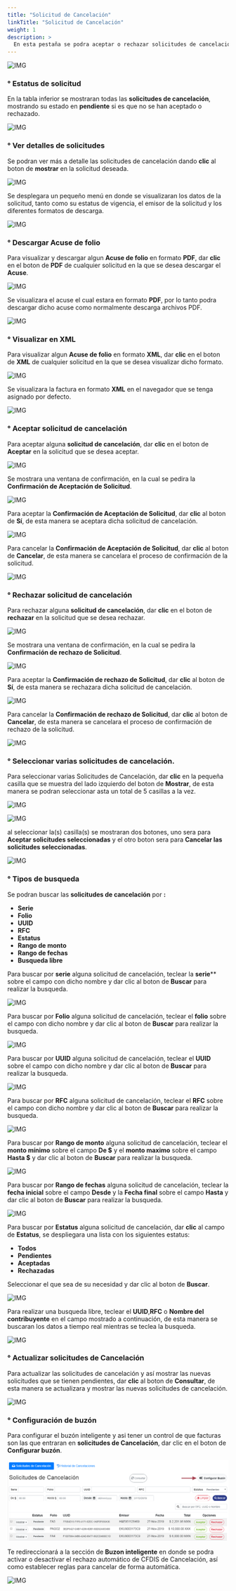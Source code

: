 ```yaml
---
title: "Solicitud de Cancelación"
linkTitle: "Solicitud de Cancelación"
weight: 1
description: >
  En esta pestaña se podra aceptar o rechazar solicitudes de cancelación recibidas.
---
```


![IMG](inicio.png)

### ° Estatus de solicitud

En la tabla inferior se mostraran todas las **solicitudes de cancelación**, mostrando su estado en **pendiente** si es que no se han aceptado o rechazado.

![IMG](estado.png)

### ° Ver detalles de solicitudes

Se podran ver más a detalle las solicitudes de cancelación dando **clic** al boton de **mostrar** en la solicitud deseada.

![IMG](mostrar.png)

Se desplegara un pequeño menú en donde se visualizaran los datos de la solicitud, tanto como su estatus de vigencia, el emisor de la solicitud y los diferentes formatos de descarga.

![IMG](mostrar2.png)

### ° Descargar Acuse de folio

Para visualizar y descargar algun **Acuse de folio** en formato **PDF**, dar **clic** en el boton de **PDF** de cualquier solicitud en la que se desea descargar el **Acuse**.

![IMG](pdf.png)

Se visualizara el acuse el cual estara en formato **PDF**, por lo tanto podra descargar dicho acuse como normalmente descarga archivos PDF.


![IMG](acuse.png)

### ° Visualizar en XML

Para visualizar algun **Acuse de folio** en formato **XML**, dar **clic** en el boton de **XML** de cualquier solicitud en la que se desea visualizar dicho formato.

![IMG](xml.png)

Se visualizara la factura en formato **XML** en el navegador que se tenga asignado por defecto.

![IMG](xml2.png)

### ° Aceptar solicitud de cancelación

Para aceptar alguna **solicitud de cancelación**, dar **clic** en el boton de **Aceptar** en la solicitud que se desea aceptar.

![IMG](aceptar.png)

Se mostrara una ventana de confirmación, en la cual se pedira la **Confirmación de Aceptación de Solicitud**.

![IMG](confirmacion.png)

Para aceptar la **Confirmación de Aceptación de Solicitud**, dar **clic** al boton de **Sí**, de esta manera se aceptara dicha solicitud de cancelación.

![IMG](confirmacionsi.png)

Para cancelar la **Confirmación de Aceptación de Solicitud**, dar **clic** al boton de **Cancelar**, de esta manera se cancelara el proceso de confirmación de la solicitud.


![IMG](confirmacionno.png)

### ° Rechazar solicitud de cancelación

Para rechazar alguna **solicitud de cancelación**, dar **clic** en el boton de **rechazar** en la solicitud que se desea rechazar.

![IMG](rechazar.png)

Se mostrara una ventana de confirmación, en la cual se pedira la **Confirmación de rechazo de Solicitud**.

![IMG](confirmacion2.png)

Para aceptar la **Confirmación de rechazo de Solicitud**, dar **clic** al boton de **Sí**, de esta manera se rechazara dicha solicitud de cancelación.

![IMG](confirmacionsi2.png)

Para cancelar la **Confirmación de rechazo de Solicitud**, dar **clic** al boton de **Cancelar**, de esta manera se cancelara el proceso de confirmación de rechazo de la solicitud.

![IMG](confirmacionno2.png)

### ° Seleccionar varias solicitudes de cancelación.

Para seleccionar varias Solicitudes de Cancelación, dar **clic** en la pequeña casilla que se muestra del lado izquierdo del boton de **Mostrar**, de esta manera se podran seleccionar asta un total de 5 casillas a la vez.

![IMG](maximo.png)


![IMG](todo.png)

al seleccionar la(s) casilla(s) se mostraran dos botones, uno sera para **Aceptar solicitudes seleccionadas** y el otro boton sera para **Cancelar las solicitudes seleccionadas**.
 
 ![IMG](seleccionadas.png)

### ° Tipos de busqueda
Se podran buscar las **solicitudes de cancelación** por **:**
* **Serie**
* **Folio**
* **UUID**
* **RFC**
* **Estatus**
* **Rango de monto**
* **Rango de fechas**
* **Busqueda libre**

Para buscar por **serie** alguna solicitud de cancelación, teclear la **serie**** sobre el campo con dicho nombre y dar clic al boton de **Buscar** para realizar la busqueda. 

![IMG](serie.png)

Para buscar por **Folio** alguna solicitud de cancelación, teclear el **folio** sobre el campo con dicho nombre y dar clic al boton de **Buscar** para realizar la busqueda. 

![IMG](folio.png)

Para buscar por **UUID** alguna solicitud de cancelación, teclear el **UUID** sobre el campo con dicho nombre y dar clic al boton de **Buscar** para realizar la busqueda. 

![IMG](uuid.png)

Para buscar por **RFC** alguna solicitud de cancelación, teclear el **RFC** sobre el campo con dicho nombre y dar clic al boton de **Buscar** para realizar la busqueda. 

![IMG](rfc.png)

Para buscar por **Rango de monto** alguna solicitud de cancelación, teclear el **monto mínimo** sobre el campo **De $** y el **monto maximo** sobre el campo **Hasta $** y dar clic al boton de **Buscar** para realizar la busqueda. 

![IMG](monto.png)

Para buscar por **Rango de fechas** alguna solicitud de cancelación, teclear la **fecha inicial** sobre el campo **Desde** y la **Fecha final** sobre el campo **Hasta** y dar clic al boton de **Buscar** para realizar la busqueda. 

![IMG](fecha.png)

Para buscar por **Estatus** alguna solicitud de cancelación, dar **clic** al campo de **Estatus**, se despliegara una lista con los siguientes estatus:

* **Todos**
* **Pendientes**
* **Aceptadas**
* **Rechazadas**

Seleccionar el que sea de su necesidad y dar clic al boton de **Buscar**.

![IMG](estatus.png)

Para realizar una busqueda libre, teclear el **UUID**,**RFC** o **Nombre del contribuyente** en el campo mostrado a continuación, de esta manera se buscaran los datos a tiempo real mientras se teclea la busqueda.

![IMG](libre.png)

### ° Actualizar solicitudes de Cancelación

Para actualizar las solicitudes de cancelación y así mostrar las nuevas solicitudes que se tienen pendientes, dar **clic** al boton de **Consultar**, de esta manera se actualizara y mostrar las nuevas solicitudes de cancelación.

![IMG](consultar.png)

### ° Configuración de buzón

Para configurar el buzón inteligente y asi tener un control de que facturas son las que entraran en **solicitudes de Cancelación**, dar clic en el boton de **Configurar buzón**.

![IMG](buzón.png)

Te redireccionará a la sección de **Buzon inteligente** en donde se podra activar o desactivar el rechazo automático de CFDIS de Cancelación, así como establecer reglas para cancelar de forma automática.

![IMG](buzon.png)
